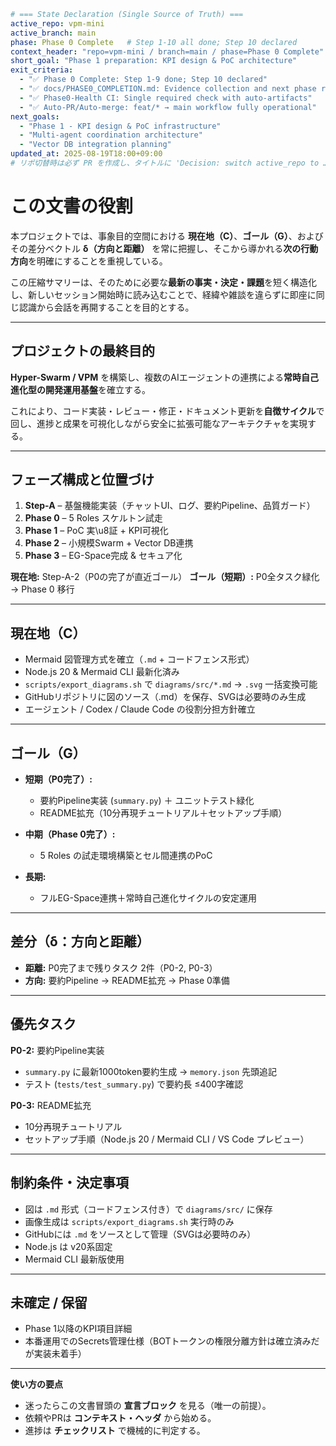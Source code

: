 ```yaml
# === State Declaration (Single Source of Truth) ===
active_repo: vpm-mini
active_branch: main
phase: Phase 0 Complete   # Step 1-10 all done; Step 10 declared
context_header: "repo=vpm-mini / branch=main / phase=Phase 0 Complete"
short_goal: "Phase 1 preparation: KPI design & PoC architecture"
exit_criteria:
  - "✅ Phase 0 Complete: Step 1-9 done; Step 10 declared"
  - "✅ docs/PHASE0_COMPLETION.md: Evidence collection and next phase roadmap"
  - "✅ Phase0-Health CI: Single required check with auto-artifacts"
  - "✅ Auto-PR/Auto-merge: feat/* → main workflow fully operational"
next_goals:
  - "Phase 1 - KPI design & PoC infrastructure"
  - "Multi-agent coordination architecture"
  - "Vector DB integration planning"
updated_at: 2025-08-19T18:00+09:00
# リポ切替時は必ず PR を作成し、タイトルに 'Decision: switch active_repo to …' を含めること
```

# この文書の役割

本プロジェクトでは、事象目的空間における **現在地（C）**、**ゴール（G）**、およびその差分ベクトル **δ（方向と距離）** を常に把握し、そこから導かれる**次の行動方向**を明確にすることを重視している。

この圧縮サマリーは、そのために必要な**最新の事実・決定・課題**を短く構造化し、新しいセッション開始時に読み込むことで、経緯や雑談を違らずに即座に同じ認識から会話を再開することを目的とする。

---

## プロジェクトの最終目的

**Hyper-Swarm / VPM** を構築し、複数のAIエージェントの連携による**常時自己進化型の開発運用基盤**を確立する。

これにより、コード実装・レビュー・修正・ドキュメント更新を**自徴サイクル**で回し、進捗と成果を可視化しながら安全に拡張可能なアーキテクチャを実現する。

---

## フェーズ構成と位置づけ

1. **Step-A** – 基盤機能実装（チャットUI、ログ、要約Pipeline、品質ガード）
2. **Phase 0** – 5 Roles スケルトン試走
3. **Phase 1** – PoC 実\u8証 + KPI可視化
4. **Phase 2** – 小規模Swarm + Vector DB連携
5. **Phase 3** – EG-Space完成 & セキュア化

**現在地:** Step-A-2（P0の完了が直近ゴール）
**ゴール（短期）:** P0全タスク緑化 → Phase 0 移行

---

## 現在地（C）

* Mermaid 図管理方式を確立（`.md` + コードフェンス形式）
* Node.js 20 & Mermaid CLI 最新化済み
* `scripts/export_diagrams.sh` で `diagrams/src/*.md` → `.svg` 一括変換可能
* GitHubリポジトリに図のソース（.md）を保存、SVGは必要時のみ生成
* エージェント / Codex / Claude Code の役割分担方針確立

---

## ゴール（G）

* **短期（P0完了）:**

  * 要約Pipeline実装 (`summary.py`) ＋ ユニットテスト緑化
  * README拡充（10分再現チュートリアル＋セットアップ手順）
* **中期（Phase 0完了）:**

  * 5 Roles の試走環境構築とセル間連携のPoC
* **長期:**

  * フルEG-Space連携＋常時自己進化サイクルの安定運用

---

## 差分（δ：方向と距離）

* **距離:** P0完了まで残りタスク 2件（P0-2, P0-3）
* **方向:** 要約Pipeline → README拡充 → Phase 0準備

---

## 優先タスク

**P0-2:** 要約Pipeline実装

* `summary.py` に最新1000token要約生成 → `memory.json` 先頭追記
* テスト (`tests/test_summary.py`) で要約長 ≤400字確認

**P0-3:** README拡充

* 10分再現チュートリアル
* セットアップ手順（Node.js 20 / Mermaid CLI / VS Code プレビュー）

---

## 制約条件・決定事項

* 図は `.md` 形式（コードフェンス付き）で `diagrams/src/` に保存
* 画像生成は `scripts/export_diagrams.sh` 実行時のみ
* GitHubには `.md` をソースとして管理（SVGは必要時のみ）
* Node.js は v20系固定
* Mermaid CLI 最新版使用

---

## 未確定 / 保留

* Phase 1以降のKPI項目詳細
* 本番運用でのSecrets管理仕様（BOTトークンの権限分離方針は確立済みだが実装未着手）

---

**使い方の要点**

* 迷ったらこの文書冒頭の **宣言ブロック** を見る（唯一の前提）。
* 依頼やPRは **コンテキスト・ヘッダ** から始める。
* 進捗は **チェックリスト** で機械的に判定する。
